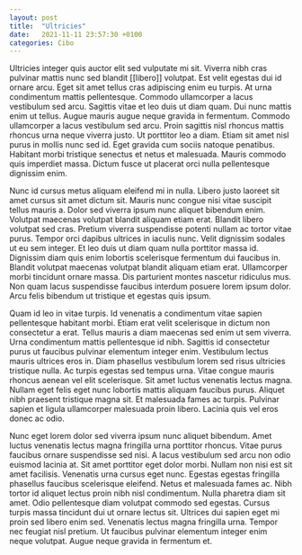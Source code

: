 ```yaml
---
layout: post
title:  "Ultricies"
date:   2021-11-11 23:57:30 +0100
categories: Cibo
---
```


Ultricies integer quis auctor elit sed vulputate mi sit. Viverra nibh cras pulvinar mattis nunc sed blandit [[libero]] volutpat. Est velit egestas dui id ornare arcu. Eget sit amet tellus cras adipiscing enim eu turpis. At urna condimentum mattis pellentesque. Commodo ullamcorper a lacus vestibulum sed arcu. Sagittis vitae et leo duis ut diam quam. Dui nunc mattis enim ut tellus. Augue mauris augue neque gravida in fermentum. Commodo ullamcorper a lacus vestibulum sed arcu. Proin sagittis nisl rhoncus mattis rhoncus urna neque viverra justo. Ut porttitor leo a diam. Etiam sit amet nisl purus in mollis nunc sed id. Eget gravida cum sociis natoque penatibus. Habitant morbi tristique senectus et netus et malesuada. Mauris commodo quis imperdiet massa. Dictum fusce ut placerat orci nulla pellentesque dignissim enim.

Nunc id cursus metus aliquam eleifend mi in nulla. Libero justo laoreet sit amet cursus sit amet dictum sit. Mauris nunc congue nisi vitae suscipit tellus mauris a. Dolor sed viverra ipsum nunc aliquet bibendum enim. Volutpat maecenas volutpat blandit aliquam etiam erat. Blandit libero volutpat sed cras. Pretium viverra suspendisse potenti nullam ac tortor vitae purus. Tempor orci dapibus ultrices in iaculis nunc. Velit dignissim sodales ut eu sem integer. Et leo duis ut diam quam nulla porttitor massa id. Dignissim diam quis enim lobortis scelerisque fermentum dui faucibus in. Blandit volutpat maecenas volutpat blandit aliquam etiam erat. Ullamcorper morbi tincidunt ornare massa. Dis parturient montes nascetur ridiculus mus. Non quam lacus suspendisse faucibus interdum posuere lorem ipsum dolor. Arcu felis bibendum ut tristique et egestas quis ipsum.

Quam id leo in vitae turpis. Id venenatis a condimentum vitae sapien pellentesque habitant morbi. Etiam erat velit scelerisque in dictum non consectetur a erat. Tellus mauris a diam maecenas sed enim ut sem viverra. Urna condimentum mattis pellentesque id nibh. Sagittis id consectetur purus ut faucibus pulvinar elementum integer enim. Vestibulum lectus mauris ultrices eros in. Diam phasellus vestibulum lorem sed risus ultricies tristique nulla. Ac turpis egestas sed tempus urna. Vitae congue mauris rhoncus aenean vel elit scelerisque. Sit amet luctus venenatis lectus magna. Nullam eget felis eget nunc lobortis mattis aliquam faucibus purus. Aliquet nibh praesent tristique magna sit. Et malesuada fames ac turpis. Pulvinar sapien et ligula ullamcorper malesuada proin libero. Lacinia quis vel eros donec ac odio.

Nunc eget lorem dolor sed viverra ipsum nunc aliquet bibendum. Amet luctus venenatis lectus magna fringilla urna porttitor rhoncus. Vitae purus faucibus ornare suspendisse sed nisi. A lacus vestibulum sed arcu non odio euismod lacinia at. Sit amet porttitor eget dolor morbi. Nullam non nisi est sit amet facilisis. Venenatis urna cursus eget nunc. Egestas egestas fringilla phasellus faucibus scelerisque eleifend. Netus et malesuada fames ac. Nibh tortor id aliquet lectus proin nibh nisl condimentum. Nulla pharetra diam sit amet. Odio pellentesque diam volutpat commodo sed egestas. Cursus turpis massa tincidunt dui ut ornare lectus sit. Ultrices dui sapien eget mi proin sed libero enim sed. Venenatis lectus magna fringilla urna. Tempor nec feugiat nisl pretium. Ut faucibus pulvinar elementum integer enim neque volutpat. Augue neque gravida in fermentum et.
